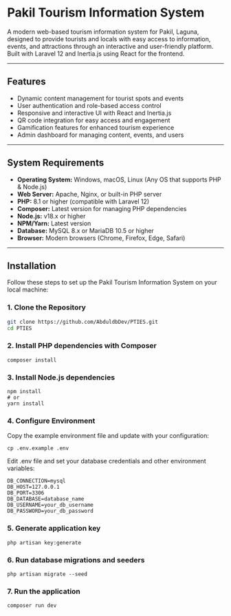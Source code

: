 # Pakil Tourism Information System

A modern web-based tourism information system for Pakil, Laguna, designed to provide tourists and locals with easy access to information, events, and attractions through an interactive and user-friendly platform. Built with Laravel 12 and Inertia.js using React for the frontend.

---

## Features

- Dynamic content management for tourist spots and events
- User authentication and role-based access control
- Responsive and interactive UI with React and Inertia.js
- QR code integration for easy access and engagement
- Gamification features for enhanced tourism experience
- Admin dashboard for managing content, events, and users

---

## System Requirements

- **Operating System:** Windows, macOS, Linux (Any OS that supports PHP & Node.js)
- **Web Server:** Apache, Nginx, or built-in PHP server
- **PHP:** 8.1 or higher (compatible with Laravel 12)
- **Composer:** Latest version for managing PHP dependencies
- **Node.js:** v18.x or higher
- **NPM/Yarn:** Latest version
- **Database:** MySQL 8.x or MariaDB 10.5 or higher
- **Browser:** Modern browsers (Chrome, Firefox, Edge, Safari)

---

## Installation

Follow these steps to set up the Pakil Tourism Information System on your local machine:

### 1. Clone the Repository

```bash
git clone https://github.com/AbduldbDev/PTIES.git
cd PTIES
```

### 2. Install PHP dependencies with Composer

```
composer install
```

### 3. Install Node.js dependencies

```
npm install
# or
yarn install
```

### 4. Configure Environment

Copy the example environment file and update with your configuration:
```
cp .env.example .env
```
Edit .env file and set your database credentials and other environment variables:
```
DB_CONNECTION=mysql
DB_HOST=127.0.0.1
DB_PORT=3306
DB_DATABASE=database_name
DB_USERNAME=your_db_username
DB_PASSWORD=your_db_password
```

### 5. Generate application key

```
php artisan key:generate
```

### 6. Run database migrations and seeders

```
php artisan migrate --seed
```

### 7. Run the application

```
composer run dev
```